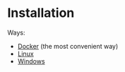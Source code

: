 # Installation

Ways:

- [Docker](DOCKER.md) (the most convenient way)
- [Linux](BINARY-LINUX.md)
- [Windows](BINARY-WINDOWS.md)